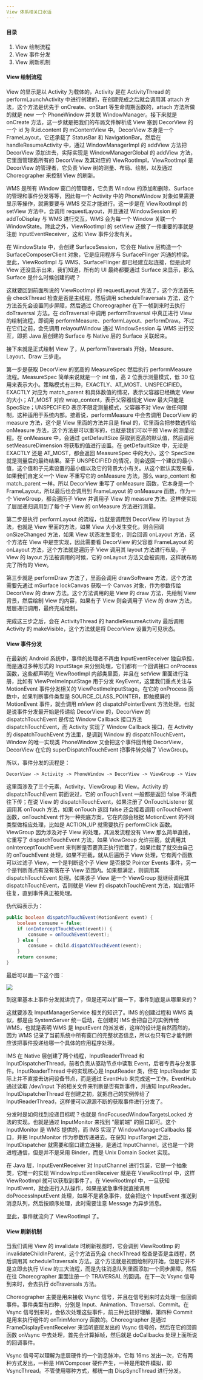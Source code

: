 ```yaml
---
View 体系相关口水话
---
```


#### 目录

1. View 绘制流程
2. View 事件分发
3. View 刷新机制

#### View 绘制流程

View 的显示是以 Activity 为载体的，Activity 是在 ActivityThread 的 performLaunchActivity 中进行创建的，在创建完成之后就会调用其 attach 方法，这个方法是优先于 onCreate、onStart 等生命周期函数的，attach 方法所做的就是 new 一个 PhoneWindow 并关联 WindowManager。接下来就是 onCreate 方法，这一步就是把我们的布局文件解析成 View 塞到 DecorView 的一个 id 为 R.id.content 的 mContentView 中。DecorView 本身是一个 FrameLayout，它还承载了 StatusBar 和 NavigationBar。然后在 handleResumeActivity 中，通过 WindowManagerImpl 的 addView 方法把 DecorView 添加进去，实际实现是 WindowManagerGlobal 的 addView 方法，它里面管理着所有的 DecorView 及其对应的 ViewRootImpl，ViewRootImpl 是 DecorView 的管理者，它负责 View 树的测量、布局、绘制，以及通过 Choreographer 来控制 View 的刷新。

WMS 是所有 Window 窗口的管理者，它负责 Window 的添加和删除、Surface 的管理和事件分发等等，因此每一个 Activity 中的 PhoneWindow 对象如果需要显示等操作，就需要要与 WMS 交互才能进行。这一步是在 ViewRootImpl 的 setView 方法中，会调用 requestLayout，并且通过 WindowSession 的 addToDisplay 与 WMS 进行交互，WMS 会为每一个 Window 关联一个 WindowState。除此之外，ViewRootImpl 的 setView 还做了一件重要的事就是注册 InputEventReceiver，这和 View 事件分发有关。

在 WindowState 中，会创建 SurfaceSession，它会在 Native 层构造一个 SurfaceComposerClient 对象，它是应用程序与 SurfaceFlinger 沟通的桥梁。至此，ViewRootImpl 与 WMS、SurfaceFlinger 都已经建立起连接，但是此时 View 还没显示出来，我们知道，所有的 UI 最终都要通过 Surface 来显示，那么 Surface 是什么时候创建的呢？

这就要回到前面所说的 ViewRootImpl 的 requestLayout 方法了，这个方法首先会 checkThread 检查是否是主线程，然后调用 scheduleTraversals 方法，这个方法首先会设置同步屏障，然后通过 Choreographer 在下一帧到来时去执行 doTraversal 方法。在 doTraversal 中调用 performTraversal 中真正进行 View 的绘制流程，即调用 performMeasure、performLayout、performDraw。不过在它们之前，会先调用 relayoutWindow 通过 WindowSession 与 WMS 进行交互，即把 Java 层创建的 Surface 与 Native 层的 Surface 关联起来。

接下来就是正式绘制 View 了，从 performTraversals 开始，Measure、Layout、Draw 三步走。

第一步是获取 DecorView 的宽高的 MeasureSpec 然后执行 performMeasure 流程。MeasureSpec 简单来说就是一个 int 值，高 2 位表示测量模式，低 30 位用来表示大小。策略模式有三种，EXACTLY、AT_MOST、UNSPECIFIED。EXACTLY 对应为 match_parent 和具体数值的情况，表示父容器已经确定 View 的大小；AT_MOST 对应 wrap_content，表示父容器规定 View 最大只能是 SpecSize；UNSPECIFIED 表示不限定测量模式，父容器不对 View 做任何限制，这种适用于系统内部。接着说，performMeasure 中会去调用 DecorView 的 measure 方法，这个是 View 里面的方法并且是 final 的，它里面会把参数透传给 onMeasure 方法，这个方法是可以重写的，也就是我们可以干预 View 的测量过程。在 onMeasure 中，会通过 getDefaultSize 获取到宽高的默认值，然后调用 setMeasureDimension 将获取的值进行设置。在 getDefaultSize 中，无论是 EXACTLY 还是 AT_MOST，都会返回 MeasureSpec 中的大小，这个 SpecSize 就是测量后的最终结果。至于 UNSPECIFIED 的情况，则会返回一个建议的最小值，这个值和子元素设置的最小值以及它的背景大小有关。从这个默认实现来看，如果我们自定义一个 View 不重写它的 onMeasure 方法，那么 warp_content 和 match_parent 一样。所以 DecorView 重写了 onMeasure 函数，它本身是一个 FrameLayout，所以最后也会调用到 FrameLayout 的 onMeasure 函数，作为一个 ViewGroup，都会遍历子 View 并调用子 View 的 measure 方法。这样便实现了层层递归调用到了每个子 View 的 onMeasure 方法进行测量。

第二步是执行 performLayout 的流程，也就是调用到 DecorView 的 layout 方法，也就是 View 里面的方法，如果 View 大小发生变化，则会回调 onSizeChanged 方法，如果 View 状态发生变化，则会回调 onLayout 方法，这个方法在 View 中是空实现，因此需要看 DecorView 的父容器 FrameLayout 的 onLayout 方法，这个方法就是遍历子 View 调用其 layout 方法进行布局，子 View 的 layout 方法被调用的时候，它的 onLayout 方法又会被调用，这样就布局完了所有的 View。

第三步就是 performDraw 方法了，里面会调用 drawSoftware 方法，这个方法需要先通过 mSurface lockCanvas 获取一个 Canvas 对象，作为参数传给 DecorView 的 draw 方法。这个方法调用的是 View 的 draw 方法，先绘制 View 背景，然后绘制 View 的内容，如果有子 View 则会调用子 View 的 draw 方法，层层递归调用，最终完成绘制。

完成这三步之后，会在 ActivityThread 的 handleResumeActivity 最后调用 Activity 的 makeVisible，这个方法就是将 DecorView 设置为可见状态。

#### View 事件分发

在最新的 Android 系统中，事件的处理者不再由 InputEventReceiver 独自承担，而是通过多种形式的 InputStage 来分别处理，它们都有一个回调接口 onProcess 函数，这些都声明在 ViewRootImpl 内部类里面，并且在 setView 里面进行注册，比如有 ViewPreImeInputStage 用于分发 KeyEvent，这里我们重点关注与 MotionEvent 事件分发相关的 ViewPostImeInputStage。在它的 onProcess 函数中，如果判断事件类型是 SOURCE_CLASS_POINTER，即触摸屏的 MotionEvent 事件，就会调用 mView 的 dispatchPointerEvent 方法处理。也就是说事件分发最开始是传递给 DecorView 的，DecorView 的 dispatchTouchEvent 是传给 Window Callback 接口方法 dispatchTouchEvent，而 Activity 实现了 Window Callback 接口，在 Activity 的 dispatchTouchEvent 方法里，是调到 Window 的 dispatchTouchEvent，Window 的唯一实现类 PhoneWindow 又会把这个事件回传给 DecorView，DecorView 在它的 superDispatchTouchEvent 把事件转交给了 ViewGroup。

所以，事件分发的流程是：

```xml
DecorView -> Activity -> PhoneWindow -> DecorView -> ViewGroup -> View
```

这里面涉及了三个元素，Activity、ViewGroup 和 View。Activity 的 dispatchTouchEvent 前面说过，它的 onTouchEvent 一般都是返回 false 不消费往下传；在说 View 的 dispatchTouchEvent，如果注册了 OnTouchListener 就调用其 onTouch 方法，如果 onTouch 返回 false 还会接着调用 onTouchEvent 函数，onTouchEvent 作为一种兜底方案，它在内部会根据 MotionEvent 的不同类型做相应处理，比如是 ACTION_UP 就需要执行 performClick 函数。ViewGroup 因为涉及对子 View 的处理，其派发流程没有 View 那么简单直接，它重写了 dispatchTouchEvent 方法，如果 ViewGroup 允许拦截，就调用其 onInterceptTouchEvent 来判断是否要真正执行拦截了，如果拦截了就交由自己的 onTouchEvent 处理，如果不拦截，就从后遍历子 View 处理，它有两个函数可以过滤子 View，一个是判断这个子 View 是否接受 Pointer Events 事件，另一个是判断落点有没有落在子 View 范围内。如果都满足，则调用其 dispatchTouchEvent 处理。如果该子 View 是一个 ViewGroup 就继续调用其 dispatchTouchEvent，否则就是 View 的 dispatchTouchEvent 方法，如此循环往复，直到事件真正被处理。

伪代码表示为：

```java
public boolean dispatchTouchEvent(MotionEvent event) {
    boolean consume = false;
    if (onInterceptTouchEvent(event)) {
        consume = onTouchEvent(event);
    } else {
        consume = child.dispatchTouchEvent(event);
    }
    return consume;
}
```

最后可以画一下这个图：

![](https://i.loli.net/2020/07/22/qgVSpUYRJP7ycrO.jpg)

到这里基本上事件分发就讲完了，但是还可以扩展一下，事件到底是从哪里来的？

这就要涉及 ImputManagerService 相关的知识了。IMS 的创建过程和 WMS 类似，都是由 SystemServer 统一启动，在创建时 IMS 会把自己的实例传给 WMS，也就是表明 WMS 是 InputEvent 的派发者，这样的设计是自然而然的，因为 WMS 记录了当前系统中所有窗口的完整状态信息，所以也只有它才能判断应该把事件投递给哪一个具体的应用程序处理。

IMS 在 Native 层创建了两个线程，InputReaderThread 和 InputDispatcherThread，前者负责从驱动节点中读取 Event，后者专责与分发事件。InputReaderThread 中的实现核心是 InputReader 类，但在 InputReader 实际上并不直接去访问设备节点，而是通过 EventHub 来完成这一工作。EventHub 通过读取 /dev/input 下的相关文件来判断是否有新事件，并通知 InputReader。InputDispatcherThread 在创建之初，就把自己的实例传给了 InputReaderThread，这样便可以源源不断的获取事件进行分发了。

分发时是如何找到投递目标呢？也就是 findFocusedWindowTargetsLocked 方法的实现。也就是通过 InputMonitor 来找到 “最前端” 的窗口即可。这个 InputMonitor 是 WMS 提供的，而 IMS 实现了 WindowManagerCallbacks 接口，并把 InputMonitor 作为参数传递进去。在获知 InputTarget 之后，InputDispatcher 就需要和窗口建立连接，是通过 InputChannel，这也是一个跨进程通信，但是并不是采用 Binder，而是 Unix Domain Socket 实现。

在 Java 层，InputEventReceiver 对 InputChannel 进行包装，它是一个抽象类，它唯一的实现 WindowInputEventReceiver 就是在 ViewRootImpl 中，这样 ViewRootImpl 就可以获取到事件了。在 ViewRootImpl 中，一旦获知 InputEvent，就会进行入队操作，如果是紧急事件就直接调用 doProcessInputEvent 处理，如果不是紧急事件，就会把这个 InputEvent 推送到消息队列，然后按顺序处理，此时需要注意 Message 为异步消息。

至此，事件就流向了 ViewRootImpl 了。

#### View 刷新机制

当我们调用 View 的 invalidate 时刷新视图时，它会调到 ViewRootImp 的 invalidateChildInParent，这个方法首先会 checkThread 检查是否是主线程，然后调用其 scheduleTraversals 方法。这个方法就是视图绘制的开始，但是它并不是立即去执行 View 的三大流程，而是先往消息队列里面添加一个同步屏障，然后在往 Choreographer 里面注册一个 TRAVERSAL 的回调。在下一次 Vsync 信号到来时，会去执行 doTraversals 方法。

Choreographer 主要是用来接收 Vsync 信号，并且在信号到来时去处理一些回调事件。事件类型有四种，分别是 Input、Animation、Traversal、Commit。在 Vsync 信号到来时，会依次处理这些事件，前三种比较好理解，第四种 Commit 是用来执行组件的 onTrimMemory 函数的。Choreographer 是通过 FrameDisplayEventReceiver 来监听底层发出的 Vsync 信号的，然后在它的回调函数 onVsync 中去处理，首先会计算掉帧，然后就是 doCallbacks 处理上面所说的回调事件。

Vsync 信号可以理解为底层硬件的一个消息脉冲，它每 16ms 发出一次，它有两种方式发出，一种是 HWComposer 硬件产生，一种是用软件模拟，即 VsyncThread。不管使用哪种方式，都统一由 DispSyncThread 进行分发。